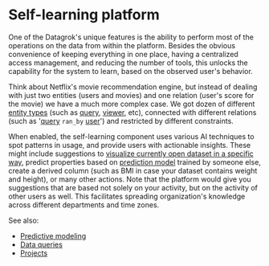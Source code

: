 <!-- TITLE: Self-learning platform -->
<!-- SUBTITLE: -->

# Self-learning platform

One of the Datagrok's unique features is the ability to perform most of the operations
on the data from within the platform. Besides the obvious convenience of keeping everything
in one place, having a centralized access management, and reducing the number of tools, this 
unlocks the capability for the system to learn, based on the observed user's behavior.

Think about Netflix's movie recommendation engine, but instead of dealing with just two 
entities (users and movies) and one relation (user's score for the movie) we have a much more
complex case. We got dozen of different [entity types](../overview/objects.md) 
(such as [query](../access/data-query), [viewer](../visualize/viewers), etc), connected with different relations 
(such as '[query](../access/data-query) `ran_by` [user](../govern/user)') and restricted by different constraints. 
 
When enabled, the self-learning component uses various AI techniques to spot patterns in usage, and provide users with actionable insights. These might include suggestions to [visualize currently open dataset in a specific way](), predict properties based on [prediction model](predictive-modeling.md) trained by someone else, create a derived column (such as BMI in case your dataset contains weight and height), or many other actions. Note that the platform would give you suggestions that are based not solely on your activity, but on the activity of other users as well. This facilitates spreading organization's knowledge across 
different departments and time zones.
 
See also:
  * [Predictive modeling](predictive-modeling.md)
  * [Data queries](../access/data-query.md)
  * [Projects](../overview/project.md)